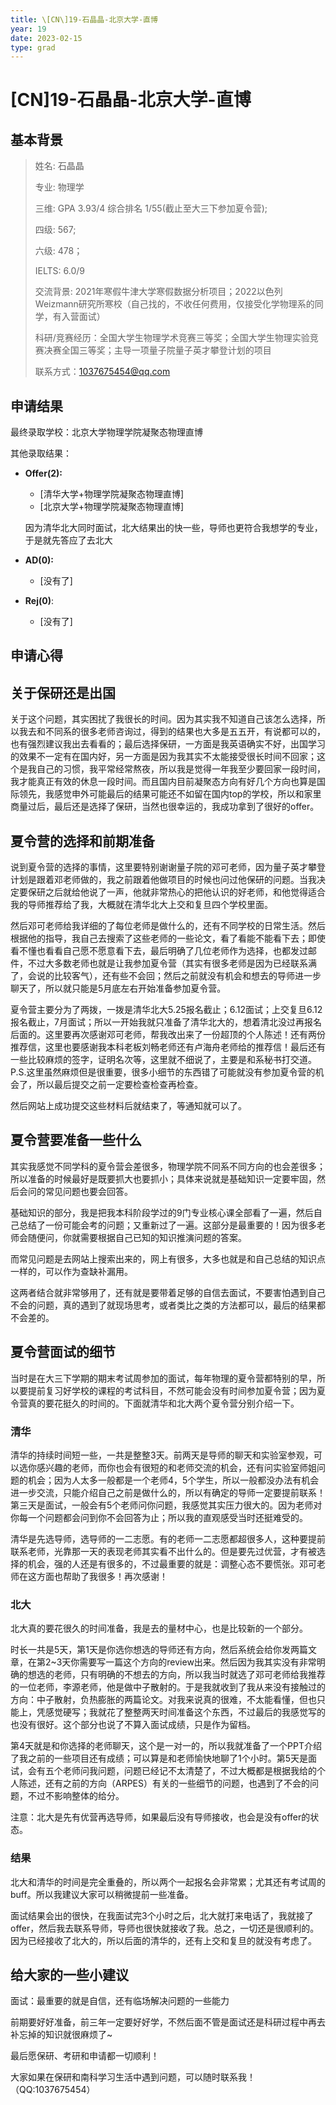 ```yaml
---
title: \[CN\]19-石晶晶-北京大学-直博
year: 19
date: 2023-02-15
type: grad
---
```


# \[CN\]19-石晶晶-北京大学-直博

## 基本背景

> 姓名: 石晶晶
>
> 专业: 物理学
>
> 三维: GPA 3.93/4 综合排名 1/55(截止至大三下参加夏令营);
>
> 四级: 567;
>
> 六级: 478；
>
> IELTS: 6.0/9
>
> 交流背景: 2021年寒假牛津大学寒假数据分析项目；2022以色列Weizmann研究所寒校（自己找的，不收任何费用，仅接受化学物理系的同学，有入营面试）
>
> 科研/竞赛经历：全国大学生物理学术竞赛三等奖；全国大学生物理实验竞赛决赛全国三等奖；主导一项量子院量子英才攀登计划的项目
>
>联系方式：1037675454@qq.com
## 申请结果

最终录取学校：北京大学物理学院凝聚态物理直博

其他录取结果：

* **Offer\(2\):**
  * \[清华大学+物理学院凝聚态物理直博\] 
  * \[北京大学+物理学院凝聚态物理直博\] 

  因为清华北大同时面试，北大结果出的快一些，导师也更符合我想学的专业，于是就先答应了去北大
* **AD\(0\):**
  * \[没有了] 
* **Rej\(0\)**:
  * \[没有了] 

## 申请心得
## 关于保研还是出国
关于这个问题，其实困扰了我很长的时间。因为其实我不知道自己该怎么选择，所以我去和不同系的很多老师咨询过，得到的结果也大多是五五开，有说都可以的，也有强烈建议我出去看看的；最后选择保研，一方面是我英语确实不好，出国学习的效果不一定有在国内好，另一方面是因为我其实不太能接受很长时间不回家；这个是我自己的习惯，我平常经常熬夜，所以我是觉得一年我至少要回家一段时间，我才能真正有效的休息一段时间。而且国内目前凝聚态方向有好几个方向也算是国际领先，我感觉申外可能最后的结果可能还不如留在国内top的学校，所以和家里商量过后，最后还是选择了保研，当然也很幸运的，我成功拿到了很好的offer。
## 夏令营的选择和前期准备
说到夏令营的选择的事情，这里要特别谢谢量子院的邓可老师，因为量子英才攀登计划是跟着邓老师做的，我之前跟着他做项目的时候也问过他保研的问题。当我决定要保研之后就给他说了一声，他就非常热心的把他认识的好老师，和他觉得适合我的导师推荐给了我，大概就在清华北大上交和复旦四个学校里面。

然后邓可老师给我详细的了每位老师是做什么的，还有不同学校的日常生活。然后根据他的指导，我自己去搜索了这些老师的一些论文，看了看能不能看下去；即使看不懂也看看自己愿不愿意看下去，最后明确了几位老师作为选择，也都发过邮件，不过大多数老师也就是让我参加夏令营（其实有很多老师是因为已经联系满了，会说的比较客气），还有些不会回；然后之前就没有机会和想去的导师进一步聊天了，所以就只能是5月底左右开始准备参加夏令营。

夏令营主要分为了两拨，一拨是清华北大5.25报名截止；6.12面试；上交复旦6.12报名截止，7月面试；所以一开始我就只准备了清华北大的，想着清北没过再报名后面的。这里要再次感谢邓可老师，帮我改出来了一份超顶的个人陈述！还有两份推荐信，这里也要感谢我本科老板刘畅老师还有卢海舟老师给的推荐信！最后还有一些比较麻烦的签字，证明名次等，这里就不细说了，主要是和系秘书打交道。P.S.这里虽然麻烦但是很重要，很多小细节的东西错了可能就没有参加夏令营的机会了，所以最后提交之前一定要检查检查再检查。

然后网站上成功提交这些材料后就结束了，等通知就可以了。
## 夏令营要准备一些什么
其实我感觉不同学科的夏令营会差很多，物理学院不同系不同方向的也会差很多；所以准备的时候最好是既要抓大也要抓小；具体来说就是基础知识一定要牢固，然后会问的常见问题也要会回答。

基础知识的部分，我是把我本科阶段学过的9门专业核心课全部看了一遍，然后自己总结了一份可能会考的问题；又重新过了一遍。这部分是最重要的！因为很多老师会随便问，你就需要根据自己已知的知识推演问题的答案。

而常见问题是去网站上搜索出来的，网上有很多，大多也就是和自己总结的知识点一样的，可以作为查缺补漏用。

这两者结合就非常够用了，还有就是要带着足够的自信去面试，不要害怕遇到自己不会的问题，真的遇到了就现场思考，或者类比之类的方法都可以，最后的结果都不会差的。
## 夏令营面试的细节
当时是在大三下学期的期末考试周参加的面试，每年物理的夏令营都特别的早，所以要提前复习好学校的课程的考试科目，不然可能会没有时间参加夏令营；因为夏令营真的要花挺久的时间的。下面就清华和北大两个夏令营分别介绍一下。
### 清华
清华的持续时间短一些，一共是整整3天。前两天是导师的聊天和实验室参观，可以选你感兴趣的老师，而你也会有很短的和老师交流的机会，还有问实验室师姐问题的机会；因为人太多一般都是一个老师4，5个学生，所以一般都没办法有机会进一步交流，只能介绍自己之前是做什么的，所以有确定的导师一定要提前联系！第三天是面试，一般会有5个老师问你问题，我感觉其实压力很大的。因为老师对你每一个问题都会问到你不会回答为止；所以我的直观感受当时还挺难受的。

清华是先选导师，选导师的一二志愿。有的老师一二志愿都超很多人，这种要提前联系老师，光靠那一天的表现老师其实看不出什么的。但是要先过优营，才有被选择的机会，强的人还是有很多的，不过最重要的就是：调整心态不要慌张。邓可老师在这方面也帮助了我很多！再次感谢！
### 北大
北大真的要花很久的时间准备，我是去的量材中心，也是比较新的一个部分。

时长一共是5天，第1天是你选你想选的导师还有方向，然后系统会给你发两篇文章，在第2~3天你需要写一篇这个方向的review出来。然后因为我其实没有非常明确的想选的老师，只有明确的不想去的方向，所以我当时就选了邓可老师给我推荐的一位老师，李源老师，他是做中子散射的。于是我就收到了我从来没有接触过的方向：中子散射，负热膨胀的两篇论文。对我来说真的很难，不太能看懂，但也只能上，凭感觉硬写；我就花了整整两天时间准备这个东西，不过最后的我感觉写的也没有很好。这个部分也说了不算入面试成绩，只是作为留档。

第4天就是和你选择的老师聊天，这个是一对一的，所以我就准备了一个PPT介绍了我之前的一些项目还有成绩；可以算是和老师愉快地聊了1个小时。第5天是面试，会有五个老师问我问题，问题已经记不太清楚了，不过大概都是根据我给的个人陈述，还有之前的方向（ARPES）有关的一些细节的问题，也遇到了不会的问题，不过不影响整体的给分。

注意：北大是先有优营再选导师，如果最后没有导师接收，也会是没有offer的状态。
### 结果
北大和清华的时间是完全重叠的，所以两个一起报名会非常累；尤其还有考试周的buff。所以我建议大家可以稍微提前一些准备。

面试结果会出的很快，在我面试完3个小时之后，北大就打来电话了，我就接了offer，然后我去联系导师，导师也很快就接收了我。总之，一切还是很顺利的。因为已经接收了北大的，所以后面的清华的，还有上交和复旦的就没有考虑了。
## 给大家的一些小建议
面试：最重要的就是自信，还有临场解决问题的一些能力

前期要好好准备，前三年一定要好好学，不然后面不管是面试还是科研过程中再去补忘掉的知识就很麻烦了~

最后愿保研、考研和申请都一切顺利！

大家如果在保研和南科学习生活中遇到问题，可以随时联系我！（QQ:1037675454）

